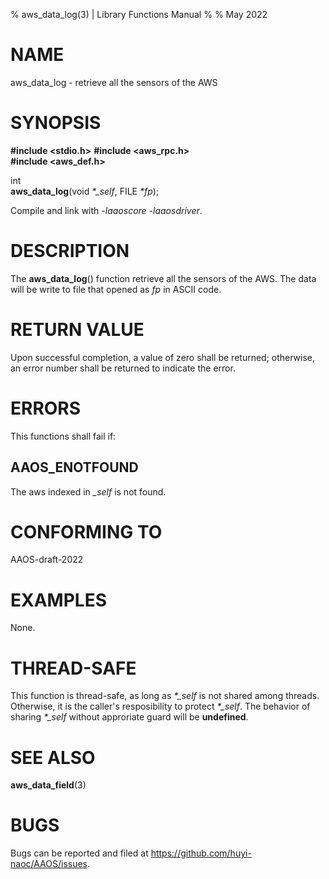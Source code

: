 % aws\_data\_log(3) | Library Functions Manual
%
% May 2022

NAME
====

aws\_data\_log - retrieve all the sensors of the AWS

SYNOPSIS
========

**#include <stdio.h>**
**#include <aws_rpc.h>**  
**#include <aws_def.h>**

int  
**aws_data_log**(void *\*\_self*, FILE *\*fp*);

Compile and link with *-laaoscore* *-laaosdriver*.

DESCRIPTION
===========

The **aws_data_log**() function retrieve all the sensors of the AWS. The data will be write to file that opened as *fp* in ASCII code.

RETURN VALUE
============

Upon successful completion, a value of zero shall be returned; otherwise, an error number shall be returned to indicate the error.

ERRORS
======

This functions shall fail if:

AAOS\_ENOTFOUND
---------------

The aws indexed in *\_self* is not found.

CONFORMING TO
=============

AAOS-draft-2022

EXAMPLES
========

None.

THREAD-SAFE
===========

This function is thread-safe, as long as *\*\_self* is not shared among threads. Otherwise, it is the caller's resposibility to protect *\*\_self*. The behavior of sharing *\*\_self* without approriate guard will be **undefined**.

SEE ALSO
========

**aws_data_field**(3)

BUGS
====

Bugs can be reported and filed at https://github.com/huyi-naoc/AAOS/issues.

